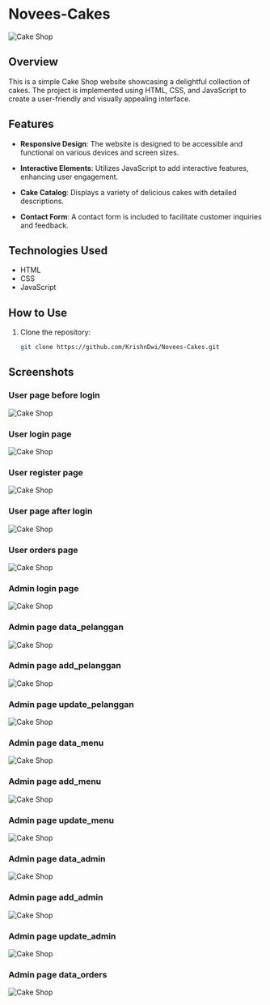 # Novees-Cakes

![Cake Shop](link_to_image)

## Overview

This is a simple Cake Shop website showcasing a delightful collection of cakes. The project is implemented using HTML, CSS, and JavaScript to create a user-friendly and visually appealing interface.

## Features

- **Responsive Design**: The website is designed to be accessible and functional on various devices and screen sizes.

- **Interactive Elements**: Utilizes JavaScript to add interactive features, enhancing user engagement.

- **Cake Catalog**: Displays a variety of delicious cakes with detailed descriptions.

- **Contact Form**: A contact form is included to facilitate customer inquiries and feedback.

## Technologies Used

- HTML
- CSS
- JavaScript

## How to Use

1. Clone the repository:

   ```bash
   git clone https://github.com/KrishnDwi/Novees-Cakes.git

## Screenshots

### User page before login
![Cake Shop](img/screenshot/tampilan-pelanggan-1.jpeg)

### User login page
![Cake Shop](img/screenshot/tampilan-login-pelanggan.jpeg)

### User register page
![Cake Shop](img/screenshot/tampilan-register-pelanggan.jpeg)

### User page after login
![Cake Shop](img/screenshot/tampilan-pelanggan-2.jpeg)

### User orders page
![Cake Shop](img/screenshot/tampilan-pelanggan-3.jpeg)

### Admin login page
![Cake Shop](img/screenshot/tampilan-login-admin.jpeg)

### Admin page data_pelanggan
![Cake Shop](img/screenshot/tampilan-admin-data-pelanggan.jpeg)

### Admin page add_pelanggan
![Cake Shop](img/screenshot/tampilan-admin-add_pelanggan.jpeg)

### Admin page update_pelanggan
![Cake Shop](img/screenshot/tampilan-admin-update_pelanggan.jpeg)

### Admin page data_menu
![Cake Shop](img/screenshot/tampilan-admin-data-menu.jpeg)

### Admin page add_menu
![Cake Shop](img/screenshot/tampilan-admin-add_menu.jpeg)

### Admin page update_menu
![Cake Shop](img/screenshot/tampilan-admin-update_menu.jpeg)

### Admin page data_admin
![Cake Shop](img/screenshot/tampilan-admin-data-admin.jpeg)

### Admin page add_admin
![Cake Shop](img/screenshot/tampilan-admin-add_admin.jpeg)

### Admin page update_admin
![Cake Shop](img/screenshot/tampilan-admin-update_admin.jpeg)

### Admin page data_orders
![Cake Shop](img/screenshot/tampilan-admin-data-orders.jpeg)
